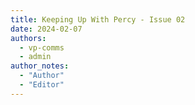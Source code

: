 ```yaml
---
title: Keeping Up With Percy - Issue 02
date: 2024-02-07
authors:
  - vp-comms
  - admin
author_notes:
  - "Author"
  - "Editor"
---
```

